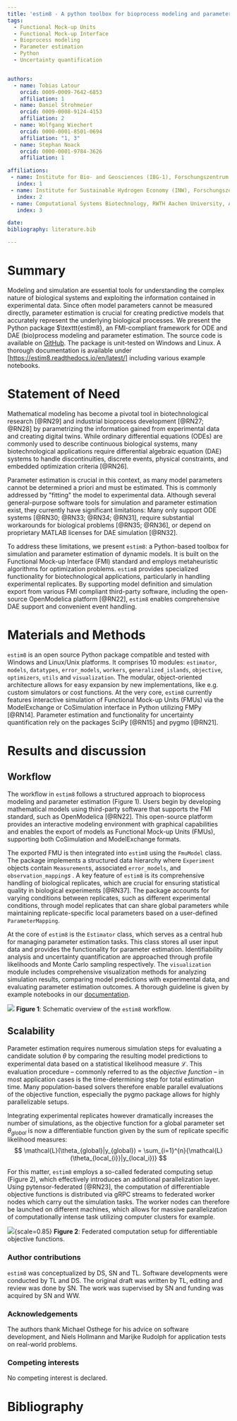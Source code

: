 ```yaml
---
title: 'estim8 - A python toolbox for bioprocess modeling and parameter estimation'
tags:
  - Functional Mock-up Units
  - Functional Mock-up Interface
  - Bioprocess modeling
  - Parameter estimation
  - Python
  - Uncertainty quantification


authors:
  - name: Tobias Latour
    orcid: 0009-0009-7642-6853
    affiliation: 1
  - name: Daniel Strohmeier
    orcid: 0009-0008-9124-4153
    affiliation: 2
  - name: Wolfgang Wiechert
    orcid: 0000-0001-8501-0694
    affiliation: "1, 3"
  - name: Stephan Noack
    orcid: 0000-0001-9784-3626
    affiliation: 1

affiliations:
 - name: Institute for Bio- and Geosciences (IBG-1), Forschungszentrum Jülich GmbH, Jülich, Germany
   index: 1
 - name: Institute for Sustainable Hydrogen Economy (INW), Forschungszentrum Jülich GmbH, Jülich, Germany
   index: 2
 - name: Computational Systems Biotechnology, RWTH Aachen University, Aachen, Germany
   index: 3

date:
bibliography: literature.bib

---
```


# Summary
Modeling and simulation are essential tools for understanding the complex nature of biological systems and exploiting the information contained in experimental data. Since often model parameters cannot be measured directly, parameter estimation is crucial for creating predictive models that accurately represent the underlying biological processes. We present the Python package $\texttt{estim8}, an FMI-compliant framework for ODE and DAE (bio)process modeling and parameter estimation. The source code is available on [GitHub](https://github.com/JuBiotech/estim8). The package is unit-tested on Windows and Linux. A thorough documentation is available under [https://estim8.readthedocs.io/en/latest/] including various example notebooks.

# Statement of Need
Mathematical modeling has become a pivotal tool in biotechnological research [@RN29] and industrial bioprocess development [@RN27; @RN28] by parametrizing the information gained from experimental data and creating digital twins. While ordinary differential equations (ODEs) are commonly used to describe continuous biological systems, many biotechnological applications require differential algebraic equation (DAE) systems to handle discontinuities, discrete events, physical constraints, and embedded optimization criteria [@RN26].

Parameter estimation is crucial in this context, as many model parameters cannot be determined a priori and must be estimated. This is commonly addressed by "fitting" the model to experimental data. Although several general-purpose software tools for simulation and parameter estimation exist, they currently have significant limitations: Many only support ODE systems [@RN30; @RN33; @RN34; @RN31], require substantial workarounds for biological problems [@RN35; @RN36], or depend on proprietary MATLAB licenses for DAE simulation [@RN32].

To address these limitations, we present $\texttt{estim8}$: a Python-based toolbox for simulation and parameter estimation of dynamic models. It is built on the Functional Mock-up Interface (FMI) standard and employs metaheuristic algorithms for optimization problems. $\texttt{estim8}$ provides specialized functionality for biotechnological applications, particularly in handling experimental replicates. By supporting model definition and simulation export from various FMI compliant third-party software, including the open-source OpenModelica platform [@RN22], $\texttt{estim8}$ enables comprehensive DAE support and convenient event handling.



# Materials and Methods
$\texttt{estim8}$ is an open source Python package compatible and tested with Windows and Linux/Unix platforms. It comprises 10 modules: `estimator`, `models`, `datatypes`, `error_models`, `workers`, `generalized_islands`, `objective`, `optimizers`, `utils` and `visualization`. The modular, object-oriented architecture allows for easy expansion by new implementations, like e.g. custom simulators or cost functions. At the very core, $\texttt{estim8}$ currently features interactive simulation of Functional Mock-up Units (FMUs) via the ModelExchange or CoSimulation interface in Python utilizing FMPy [@RN14]. Parameter estimation and functionality for uncertainty quantification rely on the packages SciPy [@RN15] and pygmo [@RN21].

# Results and discussion
## Workflow
The workflow in $\texttt{estim8}$ follows a structured approach to bioprocess modeling and parameter estimation (Figure 1). Users begin by developing mathematical models using third-party software that supports the FMI standard, such as OpenModelica [@RN22]. This open-source platform provides an interactive modeling environment with graphical capabilities and enables the export of models as Functional Mock-up Units (FMUs), supporting both CoSimulation and ModelExchange formats.

The exported FMU is then integrated into $\texttt{estim8}$ using the $\texttt{FmuModel}$ class. The package implements a structured data hierarchy where $\texttt{Experiment}$ objects contain $\texttt{Measurement}$s, associated $\texttt{error\_models}$, and $\texttt{observation\_mapping}s$ . A key feature of $\texttt{estim8}$ is its comprehensive handling of biological replicates, which are crucial for ensuring statistical quality in biological experiments [@RN37]. The package accounts for varying conditions between replicates, such as different experimental conditions, through model replicates that can share global parameters while maintaining replicate-specific local parameters based on a user-defined $\texttt{ParameterMapping}$.

At the core of $\texttt{estim8}$ is the $\texttt{Estimator}$ class, which serves as a central hub for managing parameter estimation tasks. This class
stores all user input data and provides the functionality for parameter estimation. Identifiability analysis and uncertainty quantification are approached through profile likelihoods and Monte Carlo sampling respectively. The `visualization` module includes comprehensive visualization methods for analyzing simulation results, comparing model predictions with experimental data, and evaluating parameter estimation outcomes. A thorough guideline is given by example notebooks in our [documentation](https://estim8.readthedocs.io/en/latest/).

![](estim8_workflow.png)
__Figure 1__: Schematic overview of the $\texttt{estim8}$ workflow.


## Scalability

Parameter estimation requires numerous simulation steps for evaluating a candidate solution $\theta$ by comparing the resulting model predictions to experimental data based on a statistical likelihood measure $\mathcal{L}$. This evaluation procedure – commonly referred to as the _objective function_ – in most application cases is the time-determining step for total estimation time.
Many population-based solvers therefore enable parallel evaluations of the objective function, especially the pygmo package allows for highly parallelizable setups.

Integrating experimental replicates however dramatically increases the number of simulations, as the objective function for a global parameter set $\theta_{global}$ is now a differentiable function given by the sum of replicate specific likelihood measures:
$$
\mathcal{L}(\theta_{global}|y_{global}) = \sum_{i=1}^{n}{\mathcal{L}(\theta_{local_{i}}|y_{local_i})}
$$

For this matter, $\texttt{estim8}$ employs a so-called federated computing setup (Figure 2), which effectively introduces an additional parallelization layer. Using pytensor-federated [@RN23], the computation of differentiable objective functions is distributed via gRPC streams to federated worker nodes which carry out the simulation tasks. The worker nodes can therefore be launched on different machines, which allows for massive parallelization of computationally intense task utilizing computer clusters for example.


![](federated_workers.png){scale=0.85}
__Figure 2__: Federated computation setup for differentiable objective functions.

### Author contributions
$\texttt{estim8}$ was conceptualized by DS, SN and TL.
Software developments were conducted by TL and DS.
The original draft was written by TL, editing and review was done by SN.
The work was supervised by SN and funding was acquired by SN and WW.

### Acknowledgements
The authors thank Michael Osthege for his advice on software development, and Niels Hollmann and Marijke Rudolph for application tests on real-world problems.

### Competing interests
No competing interest is declared.



# Bibliography
